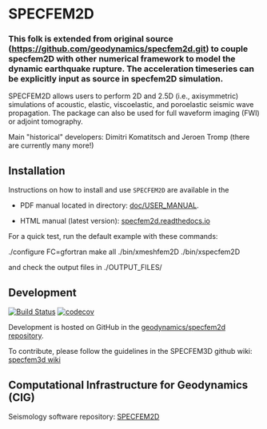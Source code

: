 # SPECFEM2D

### This folk is extended from original source (https://github.com/geodynamics/specfem2d.git) to couple specfem2D with other numerical framework to model the dynamic earthquake rupture. The acceleration timeseries can be explicitly input as source in specfem2D simulation.

SPECFEM2D allows users to perform 2D and 2.5D (i.e., axisymmetric) simulations
of acoustic, elastic, viscoelastic, and poroelastic seismic wave propagation.
The package can also be used for full waveform imaging (FWI) or adjoint tomography.


Main "historical" developers: Dimitri Komatitsch and Jeroen Tromp
  (there are currently many more!)


## Installation

Instructions on how to install and use `SPECFEM2D` are
available in the

- PDF manual located in directory: [doc/USER_MANUAL](doc/USER_MANUAL).

- HTML manual (latest version): [specfem2d.readthedocs.io](http://specfem2d.readthedocs.io/)


For a quick test, run the default example with these commands:

  ./configure FC=gfortran
  make all
  ./bin/xmeshfem2D
  ./bin/xspecfem2D

and check the output files in ./OUTPUT_FILES/


## Development

[![Build Status](https://travis-ci.org/geodynamics/specfem2d.svg?branch=devel)](https://travis-ci.org/geodynamics/specfem2d) [![codecov](https://codecov.io/gh/geodynamics/specfem2d/branch/devel/graph/badge.svg)](https://codecov.io/gh/geodynamics/specfem2d)

Development is hosted on GitHub in the
[geodynamics/specfem2d repository](https://github.com/geodynamics/specfem2d).


To contribute, please follow the guidelines in the SPECFEM3D github wiki:
[specfem3d wiki](https://github.com/geodynamics/specfem3d/wiki)


## Computational Infrastructure for Geodynamics (CIG)

Seismology software repository: [SPECFEM2D](https://geodynamics.org/cig/software/specfem2d/)

